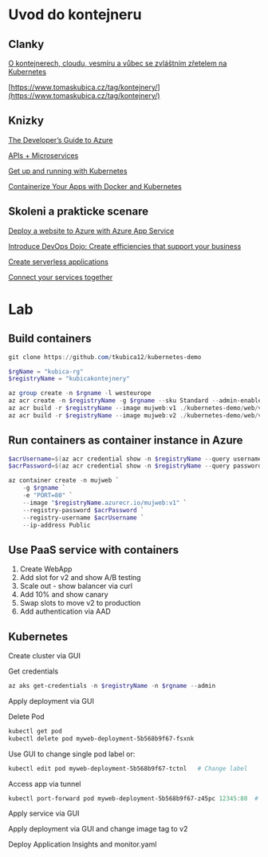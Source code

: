 # Uvod do kontejneru

## Clanky
[O kontejnerech, cloudu, vesmíru a vůbec se zvláštním zřetelem na Kubernetes](https://www.tomaskubica.cz/post/2017/o-kontejnerech-cloudu-vesmiru-a-vubec-se-zvlastnim-zretelem-na-kubernetes/)

[https://www.tomaskubica.cz/tag/kontejnery/](https://www.tomaskubica.cz/tag/kontejnery/)

## Knizky

[The Developer’s Guide to Azure](https://azure.microsoft.com/en-us/campaigns/developer-guide/free/)

[APIs + Microservices](https://azure.microsoft.com/en-us/resources/apis-and-microservices/)

[Get up and running with Kubernetes](https://azure.microsoft.com/en-us/resources/kubernetes-ebook-collection/)

[Containerize Your Apps with Docker and Kubernetes](https://azure.microsoft.com/en-us/resources/containerize-your-apps-with-docker-and-kubernetes/)


## Skoleni a prakticke scenare

[Deploy a website to Azure with Azure App Service](https://docs.microsoft.com/en-us/learn/paths/deploy-a-website-with-azure-app-service/)

[Introduce DevOps Dojo: Create efficiencies that support your business](https://docs.microsoft.com/en-us/learn/paths/devops-dojo-white-belt-foundation)

[Create serverless applications](https://docs.microsoft.com/en-us/learn/paths/create-serverless-applications/)

[Connect your services together](https://docs.microsoft.com/en-us/learn/paths/connect-your-services-together/)

# Lab
## Build containers

```powershell
git clone https://github.com/tkubica12/kubernetes-demo

$rgName = "kubica-rg"
$registryName = "kubicakontejnery"

az group create -n $rgname -l westeurope
az acr create -n $registryName -g $rgname --sku Standard --admin-enabled  
az acr build -r $registryName --image mujweb:v1 ./kubernetes-demo/web/version1
az acr build -r $registryName --image mujweb:v2 ./kubernetes-demo/web/version2
```

## Run containers as container instance in Azure 

```powershell
$acrUsername=$(az acr credential show -n $registryName --query username -o tsv)
$acrPassword=$(az acr credential show -n $registryName --query passwords[0].value -o tsv)

az container create -n mujweb `
    -g $rgname `
    -e "PORT=80" `
    --image "$registryName.azurecr.io/mujweb:v1" `
    --registry-password $acrPassword `
    --registry-username $acrUsername `
    --ip-address Public
```

## Use PaaS service with containers

1. Create WebApp
2. Add slot for v2 and show A/B testing
3. Scale out - show balancer via curl
4. Add 10% and show canary
5. Swap slots to move v2 to production
6. Add authentication via AAD

## Kubernetes
Create cluster via GUI

Get credentials

```powershell
az aks get-credentials -n $registryName -n $rgname --admin
```

Apply deployment via GUI

Delete Pod

```powershell
kubectl get pod
kubectl delete pod myweb-deployment-5b568b9f67-fsxnk
```

Use GUI to change single pod label or:
```powershell
kubectl edit pod myweb-deployment-5b568b9f67-tctnl   # Change label
```

Access app via tunnel

```powershell
kubectl port-forward pod myweb-deployment-5b568b9f67-z45pc 12345:80  # Click on open port in cloud shell
```

Apply service via GUI

Apply deployment via GUI and change image tag to v2

Deploy Application Insights and monitor.yaml

